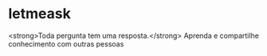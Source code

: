 # letmeask
&lt;strong>Toda pergunta tem uma resposta.&lt;/strong> Aprenda e compartilhe conhecimento com outras pessoas
